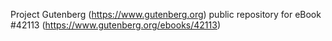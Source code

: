 Project Gutenberg (https://www.gutenberg.org) public repository for eBook #42113 (https://www.gutenberg.org/ebooks/42113)
